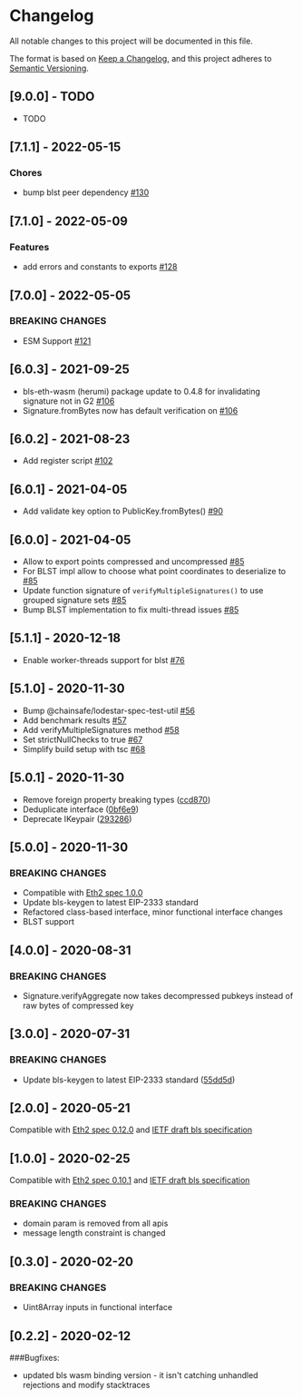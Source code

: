 # Changelog

All notable changes to this project will be documented in this file.

The format is based on [Keep a Changelog](https://keepachangelog.com/en/1.0.0/),
and this project adheres to [Semantic Versioning](https://semver.org/spec/v2.0.0.html).

## [9.0.0] - TODO

- TODO

## [7.1.1] - 2022-05-15

### Chores

- bump blst peer dependency [#130](https://github.com/ChainSafe/bls/pull/130)

## [7.1.0] - 2022-05-09

### Features

- add errors and constants to exports [#128](https://github.com/ChainSafe/bls/pull/128)

## [7.0.0] - 2022-05-05

### BREAKING CHANGES

- ESM Support [#121](https://github.com/ChainSafe/bls/pull/121)

## [6.0.3] - 2021-09-25

- bls-eth-wasm (herumi) package update to 0.4.8 for invalidating signature not in G2 [#106](https://github.com/ChainSafe/bls/pull/106)
- Signature.fromBytes now has default verification on [#106](https://github.com/ChainSafe/bls/pull/106)


## [6.0.2] - 2021-08-23

- Add register script [#102](https://github.com/ChainSafe/bls/pull/102)

## [6.0.1] - 2021-04-05

- Add validate key option to PublicKey.fromBytes() [#90](https://github.com/ChainSafe/bls/pull/90)

## [6.0.0] - 2021-04-05

- Allow to export points compressed and uncompressed [#85](https://github.com/ChainSafe/bls/pull/85)
- For BLST impl allow to choose what point coordinates to deserialize to [#85](https://github.com/ChainSafe/bls/pull/85)
- Update function signature of `verifyMultipleSignatures()` to use grouped signature sets [#85](https://github.com/ChainSafe/bls/pull/85)
- Bump BLST implementation to fix multi-thread issues [#85](https://github.com/ChainSafe/bls/pull/85)

## [5.1.1] - 2020-12-18

- Enable worker-threads support for blst [#76](https://github.com/ChainSafe/bls/pull/76)

## [5.1.0] - 2020-11-30

- Bump @chainsafe/lodestar-spec-test-util [#56](https://github.com/ChainSafe/bls/pull/56)
- Add benchmark results [#57](https://github.com/ChainSafe/bls/pull/57)
- Add verifyMultipleSignatures method [#58](https://github.com/ChainSafe/bls/pull/58)
- Set strictNullChecks to true [#67](https://github.com/ChainSafe/bls/pull/67)
- Simplify build setup with tsc [#68](https://github.com/ChainSafe/bls/pull/68)

## [5.0.1] - 2020-11-30

- Remove foreign property breaking types ([ccd870](https://github.com/chainsafe/bls/commit/ccd870))
- Deduplicate interface ([0bf6e9](https://github.com/chainsafe/bls/commit/0bf6e9))
- Deprecate IKeypair ([293286](https://github.com/chainsafe/bls/commit/293286))

## [5.0.0] - 2020-11-30

### BREAKING CHANGES

- Compatible with [Eth2 spec 1.0.0](https://github.com/ethereum/eth2.0-specs/blob/v1.0.0/specs/phase0/beacon-chain.md#bls-signatures)
- Update bls-keygen to latest EIP-2333 standard
- Refactored class-based interface, minor functional interface changes
- BLST support

## [4.0.0] - 2020-08-31

### BREAKING CHANGES

- Signature.verifyAggregate now takes decompressed pubkeys instead of raw bytes of compressed key

## [3.0.0] - 2020-07-31

### BREAKING CHANGES

- Update bls-keygen to latest EIP-2333 standard ([55dd5d](https://github.com/chainsafe/bls/commit/55dd5d))

## [2.0.0] - 2020-05-21

Compatible with [Eth2 spec 0.12.0](https://github.com/ethereum/eth2.0-specs/blob/v0.12.0/specs/phase0/beacon-chain.md#bls-signatures)
and [IETF draft bls specification](https://github.com/ethereum/eth2.0-specs/blob/v0.12.0/specs/phase0/beacon-chain.md#bls-signatures)

## [1.0.0] - 2020-02-25

Compatible with [Eth2 spec 0.10.1](https://github.com/ethereum/eth2.0-specs/blob/v0.10.1/specs/phase0/beacon-chain.md#bls-signatures)
and [IETF draft bls specification](https://github.com/ethereum/eth2.0-specs/blob/v0.10.1/specs/phase0/beacon-chain.md#bls-signatures)

### BREAKING CHANGES

- domain param is removed from all apis
- message length constraint is changed

## [0.3.0] - 2020-02-20

### BREAKING CHANGES

- Uint8Array inputs in functional interface

## [0.2.2] - 2020-02-12

###Bugfixes:

- updated bls wasm binding version - it isn't catching unhandled rejections and modify stacktraces
